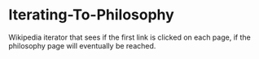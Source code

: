 # Iterating-To-Philosophy
Wikipedia iterator that sees if the first link is clicked on each page, if the philosophy page will eventually be reached.
